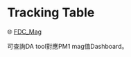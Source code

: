 <html>
<head>
  <meta charset="UTF-8">
  <title>APID2 Dashboard</title>
</head>
<body>
  <h1> Tracking Table</h1>
<p>🌐 <a href="[https://example.com](https://bapbiwaf.tsmc.com.tw/reports/powerbi/CYGUOB/FDC_Mag_V1?rc:Toolbar=false)" target="_blank">FDC_Mag</a></p>
<p> 可查詢DA tool對應PM1 mag值Dashboard。</p>






</body>
</html>
